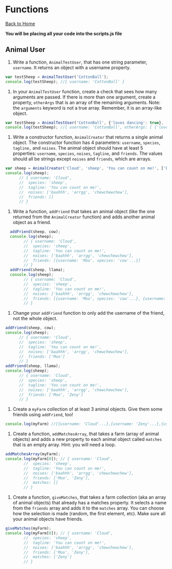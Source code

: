 # Functions
[Back to Home](https://github.com/bgando/JS102)

__You will be placing all your code into the scripts.js file__

## Animal User

1. Write a function, `AnimalTestUser`, that has one string parameter, `username`. It returns an object with a username property.

```javascript
var testSheep = AnimalTestUser('CottonBall');
console.log(testSheep); //{ username: 'CottonBall' }
```

1. In your `AnimalTestUser` function, create a check that sees how many arguments are passed. If there is more than one argument, create a property, `otherArgs` that is an array of the remaining arguments. Note: the `arguments` keyword is not a true array. Remember, it is an array-like object.

```javascript
var testSheep = AnimalTestUser('CottonBall', {'loves dancing': true}, [1,2,3] );
console.log(testSheep); //{ username: 'CottonBall', otherArgs: [ {'loves dancing': true}, [1,2,3] ] }
```

1. Write a constructor function, `AnimalCreator` that returns a single animal object. The constructor function has 4 parameters: `username`, `species`, `tagline,` and `noises`. The animal object should have at least 5 properties: `username`, `species`, `noises`, `tagline`, and `friends`. The values should all be strings except `noises` and `friends`, which are arrays.

```javascript
var sheep = AnimalCreator('Cloud', 'sheep', 'You can count on me!', ['baahhh', 'arrgg', 'chewchewchew']);
console.log(sheep);
      // { username: 'Cloud',
      //  species: 'sheep',
      //  tagline: 'You can count on me!',
      //  noises: ['baahhh', 'arrgg', 'chewchewchew'],
      //  friends: []
      // }
```

1. Write a function, `addFriend` that takes an animal object (like the one returned from the `AnimalCreator` function) and adds another animal object as a friend.

```javascript
  addFriend(sheep, cow);
  console.log(sheep);
        // { username: 'Cloud',
        //  species: 'sheep',
        //  tagline: 'You can count on me!',
        //  noises: ['baahhh', 'arrgg', 'chewchewchew'],
        //  friends: [{username: 'Moo', species: 'cow'...}]
        // }
  addFriend(sheep, llama);
  console.log(sheep);
        // { username: 'Cloud',
        //  species: 'sheep',
        //  tagline: 'You can count on me!',
        //  noises: ['baahhh', 'arrgg', 'chewchewchew'],
        //  friends: [{username: 'Moo', species: 'cow'...}, {username: 'Zeny', species: 'llama'...}]
        // }
```

1. Change your `addFriend` function to only add the username of the friend, not the whole object.

```javascript
addFriend(sheep, cow);
console.log(sheep);
      // { username: 'Cloud',
      //  species: 'sheep',
      //  tagline: 'You can count on me!',
      //  noises: ['baahhh', 'arrgg', 'chewchewchew'],
      //  friends: ['Moo']
      // }
addFriend(sheep, llama);
console.log(sheep);
      // { username: 'Cloud',
      //  species: 'sheep',
      //  tagline: 'You can count on me!',
      //  noises: ['baahhh', 'arrgg', 'chewchewchew'],
      //  friends: ['Moo', 'Zeny']
      // }
```

1. Create a `myFarm` collection of at least 3 animal objects. Give them some friends using `addFriend`, too!

```javascript
console.log(myFarm) //[{username: 'Cloud'...},{username: 'Zeny'...},{username: 'CottonBall'...}]
```

1. Create a function, `addMatchesArray`, that takes a farm (array of animal objects) and adds a new property to each animal object called `matches` that is an empty array. Hint: you will need a loop.

```javascript
addMatchesArray(myFarm);
console.log(myFarm[0]); // { username: 'Cloud',
        //  species: 'sheep',
        //  tagline: 'You can count on me!',
        //  noises: ['baahhh', 'arrgg', 'chewchewchew'],
        //  friends: ['Moo', 'Zeny'],
        //  matches: []
        // }
```

1. Create a function, `giveMatches`, that takes a farm collection (aka an array of animal objects) that already has a matches property. It selects a name from the `friends` array and adds it to the `matches` array. You can choose how the selection is made (random, the first element, etc). Make sure all your animal objects have friends.

```javascript
giveMatches(myFarm);
console.log(myFarm[0]); // { username: 'Cloud',
        //  species: 'sheep',
        //  tagline: 'You can count on me!',
        //  noises: ['baahhh', 'arrgg', 'chewchewchew'],
        //  friends: ['Moo', 'Zeny'],
        //  matches: ['Zeny']
        // }
```
